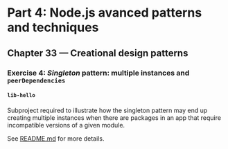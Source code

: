 # Part 4: Node.js avanced patterns and techniques
## Chapter 33 &mdash; Creational design patterns
### Exercise 4: *Singleton* pattern: multiple instances and `peerDependencies`
#### `lib-hello`
Subproject required to illustrate how the singleton pattern may end up creating multiple instances when there are packages in an app that require incompatible versions of a given module.

See [README.md](../README.md) for more details.